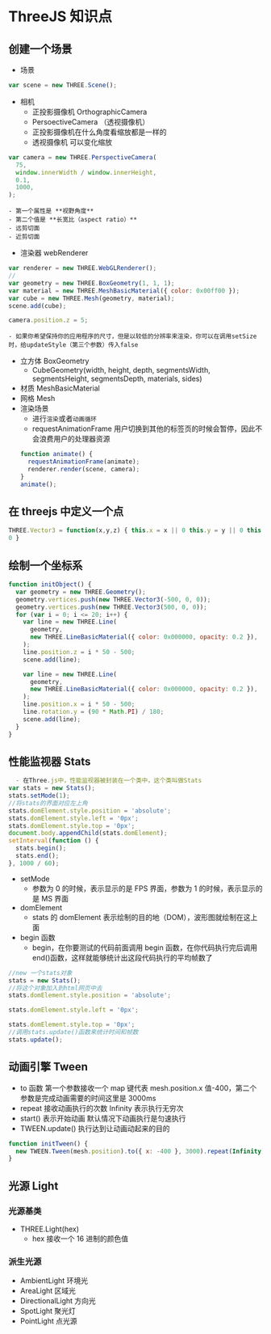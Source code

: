 # ThreeJS 知识点

## 创建一个场景

- 场景

```javascript
var scene = new THREE.Scene();
```

- 相机
  - 正投影摄像机 OrthographicCamera
  - PersoectiveCamera （透视摄像机）
  - 正投影摄像机在什么角度看缩放都是一样的
  - 透视摄像机 可以变化缩放

```javascript
var camera = new THREE.PerspectiveCamera(
  75,
  window.innerWidth / window.innerHeight,
  0.1,
  1000,
);
```

    - 第一个属性是 **视野角度**
    - 第二个值是 **长宽比（aspect ratio）**
    - 远剪切面
    - 近剪切面

- 渲染器 webRenderer

```javascript
var renderer = new THREE.WebGLRenderer();
//
var geometry = new THREE.BoxGeometry(1, 1, 1);
var material = new THREE.MeshBasicMaterial({ color: 0x00ff00 });
var cube = new THREE.Mesh(geometry, material);
scene.add(cube);

camera.position.z = 5;
```

    - 如果你希望保持你的应用程序的尺寸，但是以较低的分辨率来渲染，你可以在调用setSize时，给updateStyle（第三个参数）传入false

- 立方体 BoxGeometry
  - CubeGeometry(width, height, depth, segmentsWidth, segmentsHeight, segmentsDepth, materials, sides)
- 材质 MeshBasicMaterial
- 网格 Mesh
- 渲染场景
  - 进行`渲染`或者`动画循环`
  - requestAnimationFrame 用户切换到其他的标签页的时候会暂停，因此不会浪费用户的处理器资源
  ```javascript
  function animate() {
    requestAnimationFrame(animate);
    renderer.render(scene, camera);
  }
  animate();
  ```

## 在 threejs 中定义一个点

```javascript
THREE.Vector3 = function(x,y,z) { this.x = x || 0 this.y = y || 0 this.z = z ||
0 }
```

## 绘制一个坐标系

```javascript
function initObject() {
  var geometry = new THREE.Geometry();
  geometry.vertices.push(new THREE.Vector3(-500, 0, 0));
  geometry.vertices.push(new THREE.Vector3(500, 0, 0));
  for (var i = 0; i <= 20; i++) {
    var line = new THREE.Line(
      geometry,
      new THREE.LineBasicMaterial({ color: 0x000000, opacity: 0.2 }),
    );
    line.position.z = i * 50 - 500;
    scene.add(line);

    var line = new THREE.Line(
      geometry,
      new THREE.LineBasicMaterial({ color: 0x000000, opacity: 0.2 }),
    );
    line.position.x = i * 50 - 500;
    line.rotation.y = (90 * Math.PI) / 180;
    scene.add(line);
  }
}
```

## 性能监视器 Stats

```javascript
  - 在Three.js中，性能监视器被封装在一个类中，这个类叫做Stats
var stats = new Stats();
stats.setMode(1);
//将stats的界面对应左上角
stats.domElement.style.position = 'absolute';
stats.domElement.style.left = '0px';
stats.domElement.style.top = '0px';
document.body.appendChild(stats.domElement);
setInterval(function () {
  stats.begin();
  stats.end();
}, 1000 / 60);
```

- setMode
  - 参数为 0 的时候，表示显示的是 FPS 界面，参数为 1 的时候，表示显示的是 MS 界面
- domElement
  - stats 的 domElement 表示绘制的目的地（DOM），波形图就绘制在这上面
- begin 函数
  - begin，在你要测试的代码前面调用 begin 函数，在你代码执行完后调用 end()函数，这样就能够统计出这段代码执行的平均帧数了

```javascript
//new 一个stats对象
stats = new Stats();
//将这个对象加入到html网页中去
stats.domElement.style.position = 'absolute';

stats.domElement.style.left = '0px';

stats.domElement.style.top = '0px';
//调用stats.update()函数来统计时间和帧数
stats.update();
```

## 动画引擎 Tween

- to 函数 第一个参数接收一个 map 键代表 mesh.position.x 值-400，第二个参数是完成动画需要的时间这里是 3000ms
- repeat 接收动画执行的次数 Infinity 表示执行无穷次
- start() 表示开始动画 默认情况下动画执行是匀速执行
- TWEEN.update() 执行达到让动画动起来的目的

```javascript
function initTween() {
  new TWEEN.Tween(mesh.position).to({ x: -400 }, 3000).repeat(Infinity).start();
}
```

## 光源 Light

### 光源基类

- THREE.Light(hex)
  - hex 接收一个 16 进制的颜色值

### 派生光源

- AmbientLight 环境光
- AreaLight 区域光
- DirectionalLight 方向光
- SpotLight 聚光灯
- PointLight 点光源
